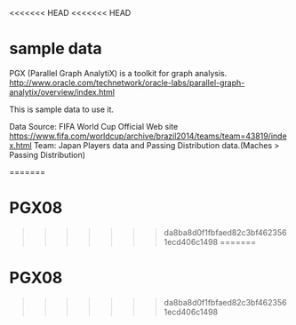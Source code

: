 <<<<<<< HEAD
<<<<<<< HEAD
# sample data

PGX (Parallel Graph AnalytiX) is a toolkit for graph analysis.
http://www.oracle.com/technetwork/oracle-labs/parallel-graph-analytix/overview/index.html

This is sample data to use it.

Data Source: 
FIFA World Cup Official Web site
https://www.fifa.com/worldcup/archive/brazil2014/teams/team=43819/index.html
 Team: Japan
 Players data and Passing Distribution data.(Maches > Passing Distribution)

=======
# PGX08
>>>>>>> da8ba8d0f1fbfaed82c3bf4623561ecd406c1498
=======
# PGX08
>>>>>>> da8ba8d0f1fbfaed82c3bf4623561ecd406c1498
